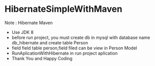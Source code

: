 # HibernateSimpleWithMaven
Note : Hibernate Maven
- Use JDK 8
- before run project, you must create db in mysql with database name db_hibernate and create table Person
- field field table person,field filed can be view in Person Model
- RunAplicationWithHibernate in run project aplication
- Thank You and Happy Coding
